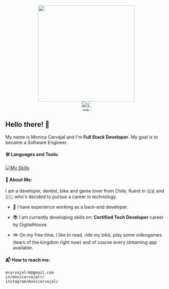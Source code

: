 <div id="header" align="center">
  <img src="https://i.pinimg.com/originals/4e/a6/7f/4ea67f666a6c9a7b217e2010d5bca1e9.png" width="300"/>
</div>
<div id="badges" align="center">
  <a href="https://www.linkedin.com/in/monicarvajalr/">
    <img src="https://cdn-icons-png.flaticon.com/256/174/174857.png" width="30" alt="LinkedIn Badge"/>
  </a>
</div>

## Hello there! 👋

My name is Monica Carvajal and I'm **Full Stack Developer**. My goal is to became a Software Engineer.
  
#### 🛠️ Languages and Tools:

[![My Skills](https://skillicons.dev/icons?i=html,css,django,docker,git,github,graphql,js,nodejs,py,ts,vscode,wordpress)](https://skillicons.dev)

#### 👾 About Me:
I am a developer, dentist, bike and game lover from Chile, fluent in :uk: and :chile: who's decided to pursue a career in technology. 

- 🔭 I have experience working as a back-end developer.
  
- 📚 I am currently developing skills on: **Certified Tech Developer** career by DigitalHouse.

- 🚲 On my free time, I like to read, ride my bike, play some videogames (tears of the kingdom right now) and of course every streaming app available.

#### 📬 How to reach me:

`mcarvajalrm@gmail.com`<br> 
`in/monicarvajalr/`<br> 
`instagram/monicarvajal/`

  

